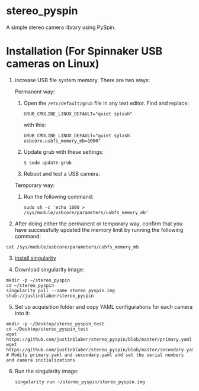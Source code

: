 # stereo_pyspin
A simple stereo camera library using PySpin.

# Installation (For Spinnaker USB cameras on Linux)

1) increase USB file system memory. There are two ways:

   Permanent way:

   1. Open the `/etc/default/grub` file in any text editor. Find and replace:
    
      `GRUB_CMDLINE_LINUX_DEFAULT="quiet splash"`
    
      with this:
   
      `GRUB_CMDLINE_LINUX_DEFAULT="quiet splash usbcore.usbfs_memory_mb=1000"`

   2. Update grub with these settings:

      `$ sudo update-grub`

   3. Reboot and test a USB camera.

   Temporary way:

   1. Run the following command:

      `sudo sh -c 'echo 1000 > /sys/module/usbcore/parameters/usbfs_memory_mb'`

2) After doing either the permanent or temporary way, confirm that you have successfully updated the memory limit by running the following command:

`cat /sys/module/usbcore/parameters/usbfs_memory_mb`

3) [install singularity](https://singularity.lbl.gov/install-linux)

4) Download singularity image:

```
mkdir -p ~/stereo_pyspin
cd ~/stereo_pyspin
singularity pull --name stereo_pyspin.img shub://justinblaber/stereo_pyspin
```

5) Set up acquisition folder and copy YAML configurations for each camera into it:
```
mkdir -p ~/Desktop/stereo_pyspin_test
cd ~/Desktop/stereo_pyspin_test
wget https://github.com/justinblaber/stereo_pyspin/blob/master/primary.yaml
wget https://github.com/justinblaber/stereo_pyspin/blob/master/secondary.yaml
# Modify primary.yaml and secondary.yaml and set the serial numbers and camera initializations
```

6) Run the singularity image:

   `singularity run ~/stereo_pyspin/stereo_pyspin.img`



 

